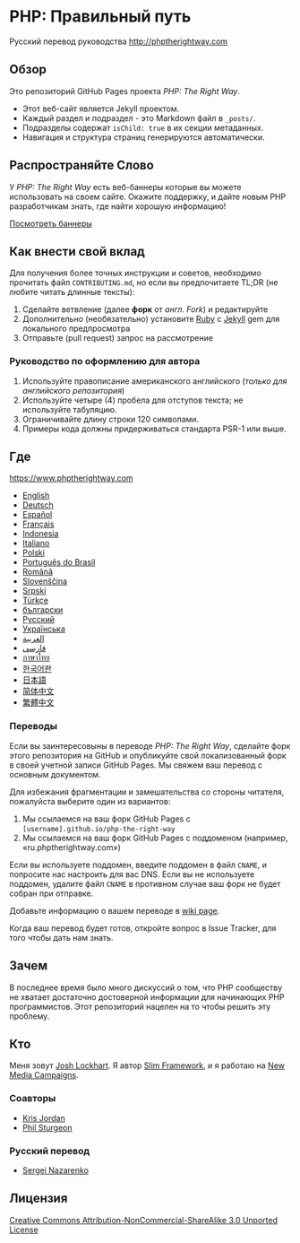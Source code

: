 # PHP: Правильный путь

Русский перевод руководства <http://phptherightway.com>

## Обзор

Это репозиторий GitHub Pages проекта _PHP: The Right Way_.

* Этот веб-сайт является Jekyll проектом.
* Каждый раздел и подраздел - это Markdown файл в `_posts/`.
* Подразделы содержат `isChild: true` в их секции метаданных.
* Навигация и структура страниц генерируются автоматически.

## Распространяйте Слово

У _PHP: The Right Way_ есть веб-баннеры которые вы можете использовать на своем
сайте. Окажите поддержку, и дайте новым PHP разработчикам знать, где найти хорошую информацию!

[Посмотреть баннеры](https://www.phptherightway.com/banners.html)

## Как внести свой вклад

Для получения более точных инструкции и советов, необходимо прочитать файл
`CONTRIBUTING.md`, но если вы предпочитаете TL;DR (не любите читать длинные тексты):

1. Сделайте ветвление (далее **форк** от _англ. Fork_) и редактируйте
2. Дополнительно (необязательно) установите [Ruby](https://rvm.io/rvm/install/)
с [Jekyll](https://github.com/mojombo/jekyll/) gem для локального предпросмотра
3. Отправьте (pull request) запрос на рассмотрение

### Руководство по оформлению для автора

1. Используйте правописание американского английского (_только для английского репозитория_)
2. Используйте четыре (4) пробела для отступов текста; не используйте табуляцию.
3. Ограничивайте длину строки 120 символами.
4. Примеры кода должны придерживаться стандарта PSR-1 или выше.

## Где

<https://www.phptherightway.com>

* [English](https://www.phptherightway.com)
* [Deutsch](https://rwetzlmayr.github.io/php-the-right-way)
* [Español](https://phpdevenezuela.github.io/php-the-right-way)
* [Français](https://eilgin.github.io/php-the-right-way/)
* [Indonesia](https://id.phptherightway.com)
* [Italiano](https://it.phptherightway.com)
* [Polski](https://pl.phptherightway.com)
* [Português do Brasil](https://br.phptherightway.com)
* [Română](https://bgui.github.io/php-the-right-way/)
* [Slovenščina](https://sl.phptherightway.com)
* [Srpski](https://phpsrbija.github.io/php-the-right-way/)
* [Türkçe](https://hkulekci.github.io/php-the-right-way/)
* [български](https://bg.phptherightway.com)
* [Русский](https://nazares.github.io/php-the-right-way/)
* [Українська](https://iflista.github.io/php-the-right-way/)
* [العربية](https://adaroobi.github.io/php-the-right-way/)
* [فارسى](https://novid.github.io/php-the-right-way/)
* [ภาษาไทย](https://apzentral.github.io/php-the-right-way/)
* [한국어판](https://modernpug.github.io/php-the-right-way)
* [日本語](https://ja.phptherightway.com)
* [简体中文](https://laravel-china.github.io/php-the-right-way/)
* [繁體中文](https://laravel-taiwan.github.io/php-the-right-way)

### Переводы

Если вы заинтересовыны в переводе _PHP: The Right Way_, сделайте форк этого репозитория на GitHub и опубликуйте свой локализованный форк в своей учетной записи GitHub Pages. Мы свяжем ваш перевод с основным документом.

Для избежания фрагментации и замешательства со стороны читателя, пожалуйста выберите один из вариантов:

1. Мы ссылаемся на ваш форк GitHub Pages c `[username].github.io/php-the-right-way`
2. Мы ссылаемся на ваш форк GitHub Pages с поддоменом (например, «ru.phptherightway.com»)

Если вы используете поддомен, введите поддомен в файл `CNAME`, и попросите нас настроить для вас DNS. Если вы не используете поддомен, удалите файл `CNAME` в противном случае ваш форк не будет собран при отправке.

Добавьте информацию о вашем переводе в [wiki page](https://github.com/codeguy/php-the-right-way/wiki/Translations).

Когда ваш перевод будет готов, откройте вопрос в Issue Tracker, для того чтобы дать нам знать.

## Зачем

В последнее время было много дискуссий о том, что PHP сообществу не хватает достаточно достоверной информации для начинающих PHP программистов. Этот репозиторий нацелен на то чтобы решить эту проблему.

## Кто

Меня зовут [Josh Lockhart](https://twitter.com/codeguy). Я автор [Slim Framework](https://www.slimframework.com/), и я работаю на [New Media Campaigns](https://www.newmediacampaigns.com/).

### Соавторы

* [Kris Jordan](https://krisjordan.com/)
* [Phil Sturgeon](https://phil.tech/)

### Русский перевод

* [Sergei Nazarenko](https://nazares.ru/)

## Лицензия

[Creative Commons Attribution-NonCommercial-ShareAlike 3.0 Unported License](https://creativecommons.org/licenses/by-nc-sa/3.0/)
